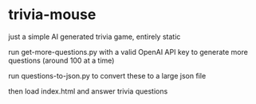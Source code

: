 # trivia-mouse
just a simple AI generated trivia game, entirely static

run get-more-questions.py with a valid OpenAI API key to generate more questions
(around 100 at a time)

run questions-to-json.py to convert these to a large json file

then load index.html and answer trivia questions
